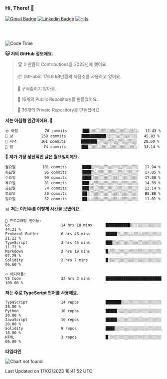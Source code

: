 ### Hi, There! 👋


[![Gmail Badge](https://img.shields.io/badge/-725psh@gmail.com-c14438?style=flat&logo=Gmail&logoColor=white&link=mailto:725psh@gmail.com)](mailto:725psh@gmail.com) 
[![Linkedin Badge](https://img.shields.io/badge/-soohanpark-0072b1?style=flat&logo=Linkedin&logoColor=white&link=https://www.linkedin.com/in/soohanpark/)](https://www.linkedin.com/in/soohanpark/) 
[![Hits](https://hits.seeyoufarm.com/api/count/incr/badge.svg?url=https%3A%2F%2Fgithub.com%2FSoohan-Park&count_bg=%23000000&title_bg=%23828282&icon=gradle.svg&icon_color=%23FFFFFF&title=Visited&edge_flat=false)](https://hits.seeyoufarm.com)  

<br />
<br />

<!--START_SECTION:waka-->
![Code Time](http://img.shields.io/badge/Code%20Time-551%20hrs%2041%20mins-blue)

**🐱 저의 GitHub 정보에요.** 

> 🏆 0 만큼의 Contributions을 2023년에 했어요
 > 
> 📦 GitHub의 176.8 kB만큼의 저장소를 사용하고 있어요. 
 > 
> 🚫 구직중이지 않아요.
 > 
> 📜 16개의 Public Repository를 만들었어요. 
 > 
> 🔑 36개의 Private Repository를 만들었어요.  
 > 
**저는 아침형 인간이에요. 🐤** 

```text
🌞 아침            70 commits       ███░░░░░░░░░░░░░░░░░░░░░░   12.43 % 
🌆 낮　           258 commits       ███████████░░░░░░░░░░░░░░   45.83 % 
🌃 저녁           161 commits       ███████░░░░░░░░░░░░░░░░░░   28.60 % 
🌙 밤　            74 commits       ███░░░░░░░░░░░░░░░░░░░░░░   13.14 % 

```
📅 **제가 가장 생산적인 날은 월요일이에요.** 

```text
월요일            101 commits       ████░░░░░░░░░░░░░░░░░░░░░   17.94 % 
화요일             96 commits       ████░░░░░░░░░░░░░░░░░░░░░   17.05 % 
수요일             99 commits       ████░░░░░░░░░░░░░░░░░░░░░   17.58 % 
목요일             81 commits       ███░░░░░░░░░░░░░░░░░░░░░░   14.39 % 
금요일             74 commits       ███░░░░░░░░░░░░░░░░░░░░░░   13.14 % 
토요일             50 commits       ██░░░░░░░░░░░░░░░░░░░░░░░   08.88 % 
일요일             62 commits       ██░░░░░░░░░░░░░░░░░░░░░░░   11.01 % 

```


📊 **저는 이번주를 이렇게 시간을 보냈어요.** 

```text
💬 프로그래밍 언어들: 
Go                       14 hrs 10 mins      ███████████░░░░░░░░░░░░░░   44.21 % 
Protocol Buffer          6 hrs 48 mins       █████░░░░░░░░░░░░░░░░░░░░   21.22 % 
TypeScript               3 hrs 45 mins       ███░░░░░░░░░░░░░░░░░░░░░░   11.71 % 
Markdown                 2 hrs 19 mins       █░░░░░░░░░░░░░░░░░░░░░░░░   07.25 % 
Solidity                 2 hrs 7 mins        █░░░░░░░░░░░░░░░░░░░░░░░░   06.60 % 

🔥 에디터들: 
VS Code                  32 hrs 3 mins       █████████████████████████   100.00 % 

```

**저는 주로 TypeScript 언어를 사용해요.** 

```text
TypeScript               14 repos            ███████░░░░░░░░░░░░░░░░░░   28.00 % 
Python                   10 repos            █████░░░░░░░░░░░░░░░░░░░░   20.00 % 
JavaScript               10 repos            █████░░░░░░░░░░░░░░░░░░░░   20.00 % 
Solidity                 9 repos             ████░░░░░░░░░░░░░░░░░░░░░   18.00 % 
HTML                     3 repos             █░░░░░░░░░░░░░░░░░░░░░░░░   06.00 % 

```


**타임라인**

![Chart not found](https://raw.githubusercontent.com/Soohan-Park/Soohan-Park/master/charts/bar_graph.png) 


 Last Updated on 17/02/2023 18:41:52 UTC
<!--END_SECTION:waka-->
